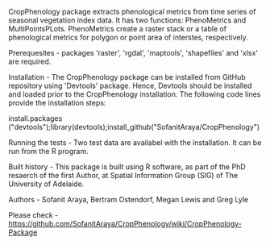 CropPhenology package extracts phenological metrics from time series of seasonal vegetation index data. It has two functions: PhenoMetrics and MultiPointsPLots. PhenoMetrics create a raster stack or a table of phenological metrics for polygon or point area of interstes, respectively.

Prerequesites - packages 'raster', 'rgdal', 'maptools', 'shapefiles' and 'xlsx' are required.

Installation  - The CropPhenology package can be installed from GitHub repository using 'Devtools' package. Hence, Devtools should be installed and loaded prior to the CropPhenology installation. The following code lines provide the installation steps:

install.packages ("devtools");library(devtools);install_github("SofanitAraya/CropPhenology")

Running the tests - Two test data are availabel with the installation. It can be run from the R program.

Built history - This package is built using R software, as part of the PhD resaerch of the first Author, at Spatial Information Group (SIG) of The University of Adelaide.

Authors - Sofanit Araya, Bertram Ostendorf, Megan Lewis and Greg Lyle

Please check - https://github.com/SofanitAraya/CropPhenology/wiki/CropPhenology-Package

